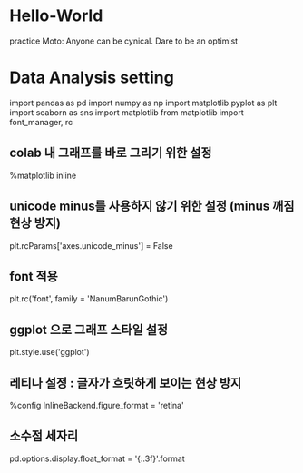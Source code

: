 # Hello-World
practice
Moto: Anyone can be cynical. Dare to be an optimist

# Data Analysis setting
import pandas as pd
import numpy as np
import matplotlib.pyplot as plt
import seaborn as sns
import matplotlib
from matplotlib import font_manager, rc

## colab 내 그래프를 바로 그리기 위한 설정
%matplotlib inline

## unicode minus를 사용하지 않기 위한 설정 (minus 깨짐현상 방지)
plt.rcParams['axes.unicode_minus'] = False

## font 적용
plt.rc('font', family = 'NanumBarunGothic')

## ggplot 으로 그래프 스타일 설정
plt.style.use('ggplot')

## 레티나 설정 : 글자가 흐릿하게 보이는 현상 방지
%config InlineBackend.figure_format = 'retina'

## 소수점 세자리
pd.options.display.float_format = '{:.3f}'.format
